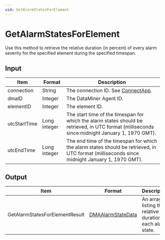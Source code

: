 ```yaml
---
uid: GetAlarmStatesForElement
---
```


# GetAlarmStatesForElement

Use this method to retrieve the relative duration (in percent) of every alarm severity for the specified element during the specified timespan.

<!-- Available from DataMiner 9.5.8 onwards. -->

## Input

| Item | Format | Description |
|--|--|--|
| connection | String | The connection ID. See [ConnectApp](xref:ConnectApp). |
| dmaID | Integer | The DataMiner Agent ID. |
| elementID | Integer | The element ID. |
| utcStartTime | Long integer | The start time of the timespan for which the alarm states should be retrieved, in UTC format (milliseconds since midnight January 1, 1970 GMT). |
| utcEndTime | Long integer | The end time of the timespan for which the alarm states should be retrieved, in UTC format (milliseconds since midnight January 1, 1970 GMT). |

## Output

| Item                           | Format            | Description                                                 |
|--------------------------------|-------------------|-------------------------------------------------------------|
| GetAlarmStatesForElementResult | [DMAAlarmStateData](xref:DMAAlarmStateData) | An array listing the relative duration of each alarm state. |
